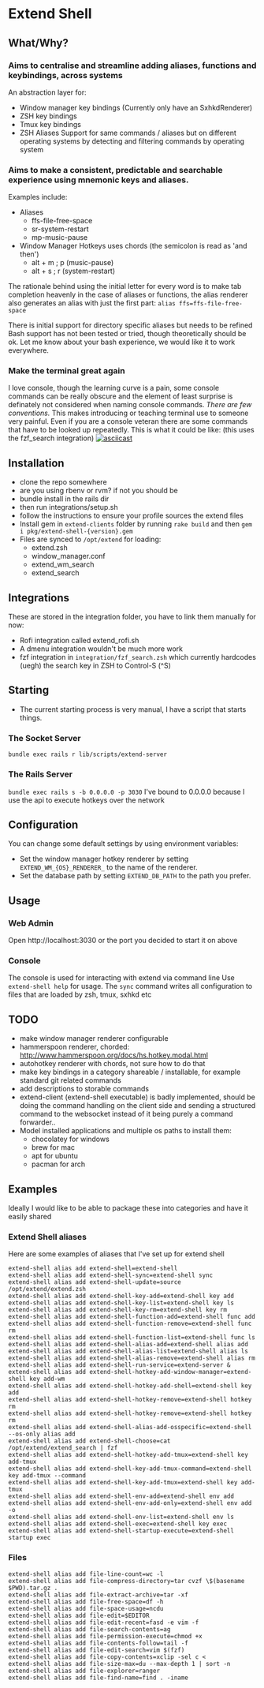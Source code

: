 # Extend Shell
## What/Why?

### Aims to centralise and streamline adding aliases, functions and keybindings, across systems
  
  An abstraction layer for:
  - Window manager key bindings (Currently only have an SxhkdRenderer)
  - ZSH key bindings
  - Tmux key bindings
  - ZSH Aliases
  Support for same commands / aliases but on different operating systems by detecting and filtering commands by operating system

### Aims to make a consistent, predictable and searchable experience using mnemonic keys and aliases.

  Examples include: 
  - Aliases
    - ffs-file-free-space
    - sr-system-restart
    - mp-music-pause
  - Window Manager Hotkeys uses chords (the semicolon is read as 'and then')
    - alt + m ; p (music-pause)
    - alt + s ; r (system-restart)
    
  The rationale behind using the initial letter for every word is to make tab completion heavenly in the case of aliases or functions, the alias renderer also generates an alias with just the first part: `alias ffs=ffs-file-free-space`

  There is initial support for directory specific aliases but needs to be refined
  Bash support has not been tested or tried, though theoretically should be ok. Let me know about your bash experience, we would like it to work everywhere.

### Make the terminal great again

  I love console, though the learning curve is a pain, some console commands can be really obscure and the element of least surprise is definately 
  not considered when naming console commands. _There are few conventions._ This makes introducing or teaching terminal use to someone very painful. Even if you are a console veteran there are some commands that have to be looked up repeatedly.
  This is what it could be like: (this uses the fzf_search integration)
  [![asciicast](https://asciinema.org/a/mm31usXGPLO3k6NS9t25ngAFz.svg)](https://asciinema.org/a/mm31usXGPLO3k6NS9t25ngAFz?t=6)

## Installation
  - clone the repo somewhere
  - are you using rbenv or rvm? if not you should be
  - bundle install in the rails dir
  - then run integrations/setup.sh
  - follow the instructions to ensure your profile sources the extend files
  - Install gem in `extend-clients` folder by running `rake build` and then `gem i pkg/extend-shell-{version}.gem`
  - Files are synced to `/opt/extend` for loading:
    - extend.zsh
    - window_manager.conf
    - extend_wm_search
    - extend_search

## Integrations
  These are stored in the integration folder, you have to link them manually for now:
  - Rofi integration called extend_rofi.sh
  - A dmenu integration wouldn't be much more work
  - fzf integration in `integration/fzf_search.zsh` which currently hardcodes (uegh) the search key in ZSH to Control-S (^S)

## Starting
  - The current starting process is very manual, I have a script that starts things.
### The Socket Server
  `bundle exec rails r lib/scripts/extend-server`
### The Rails Server 
  `bundle exec rails s -b 0.0.0.0 -p 3030`
  I've bound to 0.0.0.0 because I use the api to execute hotkeys over the network
  
## Configuration
You can change some default settings by using environment variables:
- Set the window manager hotkey renderer by setting `EXTEND_WM_{OS}_RENDERER_` to the name of the renderer.
- Set the database path by setting `EXTEND_DB_PATH` to the path you prefer.

## Usage
### Web Admin
  Open http://localhost:3030 or the port you decided to start it on above
### Console
  The console is used for interacting with extend via command line
  Use `extend-shell help` for usage.
  The `sync` command writes all configuration to files that are loaded by zsh, tmux, sxhkd etc
  
## TODO
 - make window manager renderer configurable
 - hammerspoon renderer, chorded: http://www.hammerspoon.org/docs/hs.hotkey.modal.html
 - autohotkey renderer with chords, not sure how to do that
 - make key bindings in a category shareable / installable, for example standard git related commands
 - add descriptions to storable commands
 - extend-client (extend-shell executable) is badly implemented, should be doing the command handling on the client side and sending
   a structured command to the websocket instead of it being purely a command forwarder..
 - Model installed applications and multiple os paths to install them:
   - chocolatey for windows
   - brew for mac
   - apt for ubuntu
   - pacman for arch

## Examples
Ideally I would like to be able to package these into categories and have it easily shared
### Extend Shell aliases
Here are some examples of aliases that I've set up for extend shell
```
extend-shell alias add extend-shell=extend-shell
extend-shell alias add extend-shell-sync=extend-shell sync
extend-shell alias add extend-shell-update=source /opt/extend/extend.zsh
extend-shell alias add extend-shell-key-add=extend-shell key add
extend-shell alias add extend-shell-key-list=extend-shell key ls
extend-shell alias add extend-shell-key-rm=extend-shell key rm
extend-shell alias add extend-shell-function-add=extend-shell func add
extend-shell alias add extend-shell-function-remove=extend-shell func rm
extend-shell alias add extend-shell-function-list=extend-shell func ls
extend-shell alias add extend-shell-alias-add=extend-shell alias add
extend-shell alias add extend-shell-alias-list=extend-shell alias ls
extend-shell alias add extend-shell-alias-remove=extend-shell alias rm
extend-shell alias add extend-shell-run-service=extend-server &
extend-shell alias add extend-shell-hotkey-add-window-manager=extend-shell key add-wm
extend-shell alias add extend-shell-hotkey-add-shell=extend-shell key add
extend-shell alias add extend-shell-hotkey-remove=extend-shell hotkey rm
extend-shell alias add extend-shell-hotkey-remove=extend-shell hotkey rm
extend-shell alias add extend-shell-alias-add-osspecific=extend-shell --os-only alias add
extend-shell alias add extend-shell-choose=cat /opt/extend/extend_search | fzf
extend-shell alias add extend-shell-hotkey-add-tmux=extend-shell key add-tmux
extend-shell alias add extend-shell-key-add-tmux-command=extend-shell key add-tmux --command
extend-shell alias add extend-shell-key-add-tmux=extend-shell key add-tmux
extend-shell alias add extend-shell-env-add=extend-shell env add
extend-shell alias add extend-shell-env-add-only=extend-shell env add -o
extend-shell alias add extend-shell-env-list=extend-shell env ls
extend-shell alias add extend-shell-exec=extend-shell key exec
extend-shell alias add extend-shell-startup-execute=extend-shell startup exec
```


### Files
```
extend-shell alias add file-line-count=wc -l
extend-shell alias add file-compress-directory=tar cvzf \$(basename $PWD).tar.gz .
extend-shell alias add file-extract-archive=tar -xf
extend-shell alias add file-free-space=df -h
extend-shell alias add file-space-usage=ncdu
extend-shell alias add file-edit=$EDITOR
extend-shell alias add file-edit-recent=fasd -e vim -f
extend-shell alias add file-search-contents=ag
extend-shell alias add file-permission-execute=chmod +x
extend-shell alias add file-contents-follow=tail -f
extend-shell alias add file-edit-search=vim $(fzf)
extend-shell alias add file-copy-contents=xclip -sel c <
extend-shell alias add file-size-max=du --max-depth 1 | sort -n
extend-shell alias add file-explorer=ranger
extend-shell alias add file-find-name=find . -iname
```
